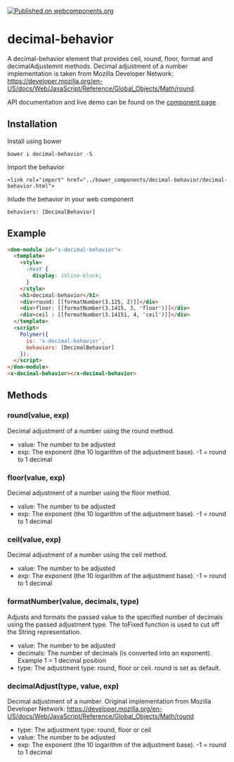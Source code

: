 [![Published on webcomponents.org](https://img.shields.io/badge/webcomponents.org-published-blue.svg)](https://www.webcomponents.org/element/Protoss78/decimal-behavior)

# decimal-behavior

A decimal-behavior element that provides ceil, round, floor, format and decimalAdjustemnt methods. 
Decimal adjustment of a number implementation is taken from Mozilla Developer Network: https://developer.mozilla.org/en-US/docs/Web/JavaScript/Reference/Global_Objects/Math/round.

API documentation and live demo can be found on the <a href="http://protoss78.github.io/decimal-behavior">component page</a>

## Installation
Install using bower

    bower i decimal-behavior -S

Import the behavior

    <link rel="import" href="../bower_components/decimal-behavior/decimal-behavior.html">

Inlude the behavior in your web component

    behaviors: [DecimalBehavior]

## Example
<!---
```
<custom-element-demo>
  <template>
    <script src="../webcomponentsjs/webcomponents-lite.js"></script>
    <link rel="import" href="decimal-behavior.html">
    <next-code-block></next-code-block>
  </template>
</custom-element-demo>
```
-->
```html
<dom-module id="x-decimal-behavior">
  <template>
    <style>
      :host {
        display: inline-block;
      }
    </style>
    <h1>decimal-behavior</h1>
    <div>round: [[formatNumber(3.125, 2)]]</div>            
    <div>floor: [[formatNumber(3.1415, 3, 'floor')]]</div>  
    <div>ceil : [[formatNumber(3.14151, 4, 'ceil')]]</div>
  </template>
  <script>
    Polymer({
      is: 'x-decimal-behavior',
      behaviors: [DecimalBehavior]
    });
  </script>
</dom-module>
<x-decimal-behavior></x-decimal-behavior>
```

## Methods
### round(value, exp)
Decimal adjustment of a number using the round method.
* value: The number to be adjusted
* exp: The exponent (the 10 logarithm of the adjustment base). -1 = round to 1 decimal
 
### floor(value, exp)
Decimal adjustment of a number using the floor method.
* value: The number to be adjusted
* exp: The exponent (the 10 logarithm of the adjustment base). -1 = round to 1 decimal

### ceil(value, exp)
Decimal adjustment of a number using the ceil method.
* value: The number to be adjusted
* exp: The exponent (the 10 logarithm of the adjustment base). -1 = round to 1 decimal

### formatNumber(value, decimals, type)
Adjusts and formats the passed value to the specified number of decimals using the passed adjustment type. 
The toFixed function is used to  cut off the String representation.
* value: The number to be adjusted
* decimals: The number of decimals (is converted into an exponent). Example 1 = 1 decimal position
* type: The adjustment type: round, floor or ceil. round is set as default.

### decimalAdjust(type, value, exp)
Decimal adjustment of a number.
Original implementation from Mozilla Developer Network: https://developer.mozilla.org/en-US/docs/Web/JavaScript/Reference/Global_Objects/Math/round
* type: The adjustment type: round, floor or ceil
* value: The number to be adjusted
* exp: The exponent (the 10 logarithm of the adjustment base). -1 = round to 1 decimal
